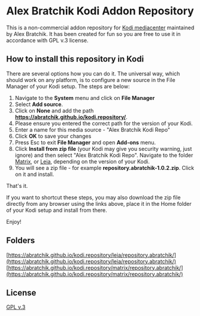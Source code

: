 # Alex Bratchik Kodi Addon Repository 

This is a non-commercial addon repository for [Kodi mediacenter](https://kodi.tv) 
maintained by Alex Bratchik.
It has been created for fun so you are free to use it in  accordance 
with GPL v.3 license.

## How to install this repository in Kodi

There are several options how you can do it. The universal way, which 
should work on any platform, is to configure a new source in the 
File Manager of your Kodi setup. The steps are below:

1. Navigate to the **System** menu and click on **File Manager**
2. Select **Add source**. 
3. Click on **None** and add the path **https://abratchik.github.io/kodi.repository/**.
4. Please ensure you entered the correct path for the version of your Kodi.
5. Enter a name for this media source - "Alex Bratchik Kodi Repo"
6. Click **OK** to save your changes
7. Press Esc to exit **File Manager** and open **Add-ons** menu.
8. Click **Install from zip file** (your Kodi may give you security warning, just ignore)
   and then select "Alex Bratchik Kodi Repo". Navigate to the folder 
   [Matrix](https://abratchik.github.io/kodi.repository/matrix/repository.abratchik/), or 
   [Leia](https://abratchik.github.io/kodi.repository/leia/repository.abratchik/),
   depending on the version of your Kodi.
9. You will see a zip file - for example **repository.abratchik-1.0.2.zip**. Click on it
   and install.
   
That's it.

If you want to shortcut these steps, you may also download the zip file directly 
from any browser using the links above, place it in the Home folder of your
Kodi setup and install from there.

Enjoy!

## Folders
[https://abratchik.github.io/kodi.repository/leia/repository.abratchik/](https://abratchik.github.io/kodi.repository/leia/repository.abratchik/)
[https://abratchik.github.io/kodi.repository/matrix/repository.abratchik/](https://abratchik.github.io/kodi.repository/matrix/repository.abratchik/)

## License

[GPL v.3](http://www.gnu.org/copyleft/gpl.html)